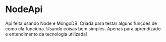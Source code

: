 # NodeApi
 Api feita usando Node e MongoDB. Criada para testar alguns funções de como ela funciona. Usando coisas bem simples. Apenas para aprendizado e entendimento da tecnologia utilizada!
